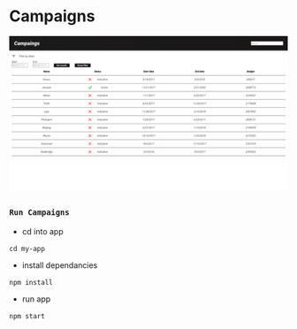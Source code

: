 # Campaigns

<img src="public/preview.png">

### `Run Campaigns` 

* cd into app

```
cd my-app
```
* install dependancies

```
npm install
```
* run app

```
npm start
```
